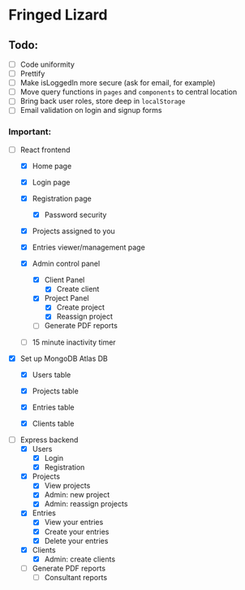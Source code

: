 # Fringed Lizard

## Todo: 

- [ ] Code uniformity
- [ ] Prettify
- [ ] Make isLoggedIn more secure (ask for email, for example)
- [ ] Move query functions in `pages` and `components` to central location
- [ ] Bring back user roles, store deep in `localStorage` 
- [ ] Email validation on login and signup forms

### Important: 

- [ ] React frontend
    - [x] Home page
    - [x] Login page
    - [x] Registration page
        - [x] Password security
    - [x] Projects assigned to you
    - [x] Entries viewer/management page
    - [x] Admin control panel
        - [x] Client Panel
            - [x] Create client
        - [x] Project Panel
            - [x] Create project
            - [x] Reassign project
        - [ ] Generate PDF reports     
    - [ ] 15 minute inactivity timer


- [x] Set up MongoDB Atlas DB
    - [x] Users table
    - [x] Projects table
    - [x] Entries table
    - [x] Clients table


- [ ] Express backend
    - [x] Users
        - [x] Login
        - [x] Registration 
    - [x] Projects
        - [x] View projects
        - [x] Admin: new project
        - [x] Admin: reassign projects
    - [x] Entries
        - [x] View your entries
        - [x] Create your entries
        - [x] Delete your entries
    - [x] Clients
        - [x] Admin: create clients
    - [ ] Generate PDF reports
        - [ ] Consultant reports